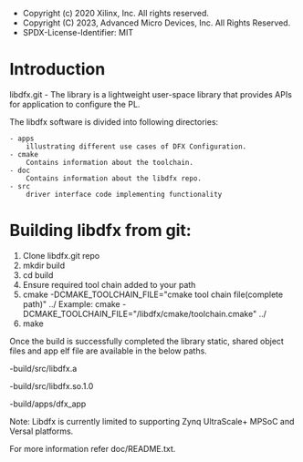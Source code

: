  * Copyright (c) 2020 Xilinx, Inc.  All rights reserved.
 * Copyright (C) 2023, Advanced Micro Devices, Inc. All Rights Reserved.
 * SPDX-License-Identifier: MIT

Introduction
============

libdfx.git - The library is a lightweight user-space library that provides
APIs for application to configure the PL.

The libdfx software is divided into following directories:

	- apps
		illustrating different use cases of DFX Configuration.
	- cmake
		Contains information about the toolchain.
	- doc
		Contains information about the libdfx repo.
	- src
		driver interface code implementing functionality

Building libdfx from git:
==============================
1. Clone libdfx.git repo
2. mkdir build
3. cd build
4. Ensure required tool chain added to your path
5. cmake  -DCMAKE_TOOLCHAIN_FILE="cmake tool chain file(complete path)" ../
   Example: cmake -DCMAKE_TOOLCHAIN_FILE="/libdfx/cmake/toolchain.cmake" ../
6. make

Once the build is successfully completed the library static, shared object files and app elf file are available in the below paths.

-build/src/libdfx.a

-build/src/libdfx.so.1.0

-build/apps/dfx_app

Note: Libdfx is currently limited to supporting Zynq UltraScale+ MPSoC and Versal platforms.

For more information refer doc/README.txt.
